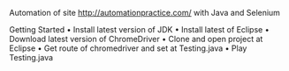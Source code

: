Automation of site http://automationpractice.com/  with Java and Selenium

Getting Started
•	Install latest version of JDK
•	Install latest of Eclipse
•	Download latest version of ChromeDriver
•	Clone and open project at Eclipse
•	Get route of chromedriver and set at Testing.java 
•	Play Testing.java
